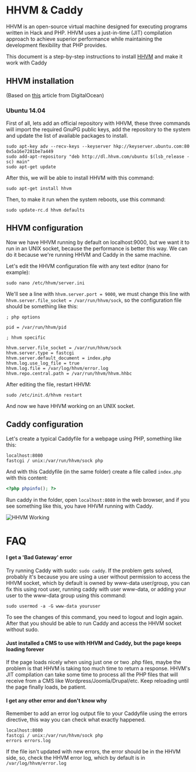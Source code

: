 # HHVM & Caddy #

HHVM is an open-source virtual machine designed for executing programs written
in Hack and PHP. HHVM uses a just-in-time (JIT) compilation approach to achieve
superior performance while maintaining the development flexibility that PHP
provides.

This document is a step-by-step instructions to install [HHVM](http://hhvm.com/)
and make it work with Caddy

## HHVM installation ##

(Based on [this](https://www.digitalocean.com/community/tutorials/how-to-install-hhvm-with-nginx-on-ubuntu-14-04) article from DigitalOcean)

### Ubuntu 14.04 ###

First of all, lets add an official repository with HHVM, these three commands will
import the required GnuPG public keys, add the repository to the system and update
the list of available packages to install.

```
sudo apt-key adv --recv-keys --keyserver hkp://keyserver.ubuntu.com:80 0x5a16e7281be7a449
sudo add-apt-repository "deb http://dl.hhvm.com/ubuntu $(lsb_release -sc) main"
sudo apt-get update
```

After this, we will be able to install HHVM with this command:

```
sudo apt-get install hhvm
```

Then, to make it run when the system reboots, use this command:

```
sudo update-rc.d hhvm defaults
```

## HHVM configuration ##

Now we have HHVM running by default on localhost:9000, but we want it to run
in an UNIX socket, because the performance is better this way. We can do it
because we're running HHVM and Caddy in the same machine.

Let's edit the HHVM configuration file with any text editor (nano for example):

```
sudo nano /etc/hhvm/server.ini
```

We'll see a line with `hhvm.server.port = 9000`, we must change this line with
`hhvm.server.file_socket = /var/run/hhvm/sock`, so the configuration file should
be something like this:

```
; php options

pid = /var/run/hhvm/pid

; hhvm specific

hhvm.server.file_socket = /var/run/hhvm/sock
hhvm.server.type = fastcgi
hhvm.server.default_document = index.php
hhvm.log.use_log_file = true
hhvm.log.file = /var/log/hhvm/error.log
hhvm.repo.central.path = /var/run/hhvm/hhvm.hhbc
```

After editing the file, restart HHVM:

```
sudo /etc/init.d/hhvm restart
```

And now we have HHVM working on an UNIX socket.

## Caddy configuration ##

Let's create a typical Caddyfile for a webpage using PHP, something like this:

```
localhost:8080
fastcgi / unix:/var/run/hhvm/sock php
```

And with this Caddyfile (in the same folder) create a file called `index.php`
with this content:

```php
<?php phpinfo(); ?>
```

Run caddy in the folder, open `localhost:8080` in the web browser, and if
you see something like this, you have HHVM running with Caddy.

![HHVM Working](http://i.imgur.com/E2MZVVL.png)

# FAQ #

#### I get a 'Bad Gateway' error ####
Try running Caddy with sudo: `sudo caddy`. If the problem gets solved, probably
it's because you are using a user without permission to access the HHVM socket,
which by default is owned by www-data user/group, you can fix this using root
user, running caddy with user www-data, or adding your user to the www-data
group using this command:

```
sudo usermod -a -G www-data youruser
```
To see the changes of this command, you need to logout and login again. After
that you should be able to run Caddy and access the HHVM socket without sudo.

#### Just installed a CMS to use with HHVM and Caddy, but the page keeps loading forever ####
If the page loads nicely when using just one or two .php files, maybe the
problem is that HHVM is taking too much time to return a response. HHVM's JIT
compilation can take some time to process all the PHP files that will receive
from a CMS like Wordpress/Joomla/Drupal/etc. Keep reloading until the page
finally loads, be patient.

#### I get any other error and don't know why ####
Remember to add an error log output file to your Caddyfile using the errors
directive, this way you can check what exactly happened.

```
localhost:8080
fastcgi / unix:/var/run/hhvm/sock php
errors errors.log
```

If the file isn't updated with new errors, the error should be in the HHVM side,
so, check the HHVM error log, which by default is in `/var/log/hhvm/error.log`
